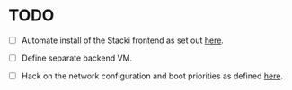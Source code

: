 # TODO

 - [ ] Automate install of the Stacki frontend as set out [here][stacki-install].
 - [ ] Define separate backend VM.
 - [ ] Hack on the network configuration and boot priorities as defined [here][video-stacki-vb].


 [video-stacki-vb]: https://www.youtube.com/watch?v=w2jlJYKk3yk
 [stacki-install]: https://github.com/StackIQ/stacki/wiki/Frontend-Installation#existing
